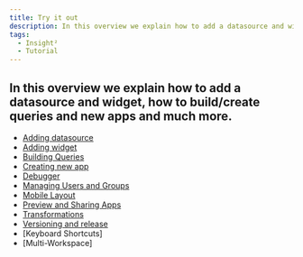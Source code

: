 ```yaml
---
title: Try it out
description: In this overview we explain how to add a datasource and widget, how to build/create queries and new apps and much more.
tags:
  - Insight²
  - Tutorial
---
```


## In this overview we explain how to add a datasource and widget, how to build/create queries and new apps and much more.

* [Adding datasource](/insight2/tutorial/adding-a-datasource/)
* [Adding widget](/insight2/tutorial/adding-widget/)
* [Building Queries](/insight2/tutorial/building-queries/)
* [Creating new app](/insight2/tutorial/creating-app/)
* [Debugger](/insight2/tutorial/debugger/)
* [Managing Users and Groups](/insight2/tutorial/manage-users-groups/)
* [Mobile Layout](/insight2/tutorial/mobile-layout/)
* [Preview and Sharing Apps](/insight2/tutorial/sharing-and-deploying/)
* [Transformations](/insight2/tutorial/transformations/)
* [Versioning and release](/insight2/tutorial/versioning-and-release/)
* [Keyboard Shortcuts]
* [Multi-Workspace]
